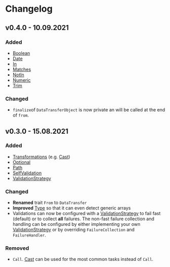 # Changelog

## v0.4.0 - 10.09.2021

### Added

- [Boolean](/README.md/#Boolean)
- [Date](/README.md/#Date)
- [In](/README.md/#In)
- [Matches](/README.md/#Matches)
- [NotIn](/README.md/#NotIn)
- [Numeric](/README.md/#Numeric)
- [Trim](/README.md/#Trim)

### Changed

 - `finalize`of `DataTransferObject` is now private an will be called at the end of `from`.

## v0.3.0 - 15.08.2021

### Added

- [Transformations](/README.md/#Transformations) (e.g. [Cast](/README.md/#Cast))
- [Optional](/README.md/#Optional)
- [Path](/README.md/#Path)
- [SelfValidation](/README.md/#SelfValidation)
- [ValidationStrategy](/README.md/#ValidationStrategy)

### Changed

- **Renamed** trait `From` to `DataTransfer`
- **Improved** [Type](/README.md/#Type) so that it can even detect generic arrays
- Validations can now be configured with a [ValidationStrategy](/README.md/#ValidationStrategy) to fail fast (default) or to collect **all** failures.
  The non-fast failure collection and handling can be configured by either implementing your own [ValidationStrategy](/README.md/#ValidationStrategy) or by overriding `FailureCollection` and `FailureHandler`.

### Removed

- `Call`. [Cast](/README.md/#Cast) can be used for the most common tasks instead of `Call`.
